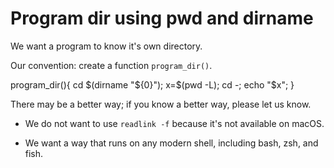 # Program dir using pwd and dirname

We want a program to know it's own directory.

Our convention: create a function `program_dir()`.

   program_dir(){ cd $(dirname "${0}"); x=$(pwd -L); cd -; echo "$x"; }

There may be a better way; if you know a better way, please let us know.

  * We do not want to use `readlink -f` because it's not available on macOS.

  * We want a way that runs on any modern shell, including bash, zsh, and fish.

